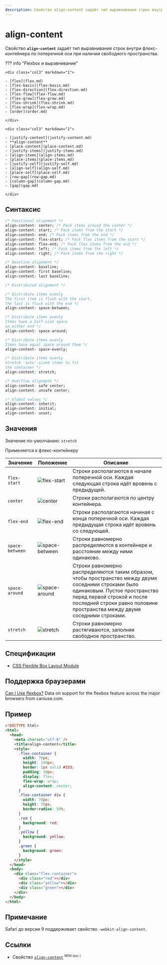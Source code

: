 ```yaml
---
description: Свойство align-content задаёт тип выравнивания строк внутри флекс-контейнера по поперечной оси при наличии свободного пространства
---
```


# align-content

Свойство **`align-content`** задаёт тип выравнивания строк внутри флекс-контейнера по поперечной оси при наличии свободного пространства.

??? info "Flexbox и выравнивание"

    <div class="col3" markdown="1">

    - [flex](flex.md)
    - [flex-basis](flex-basis.md)
    - [flex-direction](flex-direction.md)
    - [flex-flow](flex-flow.md)
    - [flex-grow](flex-grow.md)
    - [flex-shrink](flex-shrink.md)
    - [flex-wrap](flex-wrap.md)
    - [order](order.md)

    </div>

    <div class="col3" markdown="1">

    - [justify-content](justify-content.md)
    - **align-content**
    - [place-content](place-content.md)
    - [justify-items](justify-items.md)
    - [align-items](align-items.md)
    - [place-items](place-items.md)
    - [justify-self](justify-self.md)
    - [align-self](align-self.md)
    - [place-self](place-self.md)
    - [row-gap](row-gap.md)
    - [column-gap](column-gap.md)
    - [gap](gap.md)

    </div>

## Синтаксис

```css
/* Positional alignment */
align-content: center; /* Pack items around the center */
align-content: start; /* Pack items from the start */
align-content: end; /* Pack items from the end */
align-content: flex-start; /* Pack flex items from the start */
align-content: flex-end; /* Pack flex items from the end */
align-content: left; /* Pack items from the left */
align-content: right; /* Pack items from the right */

/* Baseline alignment */
align-content: baseline;
align-content: first baseline;
align-content: last baseline;

/* Distributed alignment */

/* Distribute items evenly
The first item is flush with the start,
the last is flush with the end */
align-content: space-between;

/* Distribute items evenly
Items have a half-size space
on either end */
align-content: space-around;

/* Distribute items evenly
Items have equal space around them */
align-content: space-evenly;

/* Distribute items evenly
Stretch 'auto'-sized items to fit
the container */
align-content: stretch;

/* Overflow alignment */
align-content: safe center;
align-content: unsafe center;

/* Global values */
align-content: inherit;
align-content: initial;
align-content: unset;
```

## Значения

Значение по-умолчанию: `stretch`

Применяется к флекс-контейнеру

<table>
<thead>
<tr class="header"><th>Значение</th><th>Положение</th><th>Описание</th></tr>
</thead>
<tbody>
<tr><td><code>flex-start</code></td><td><img src="/css/flex-start.png" alt="flex-start" /></td><td>Строки располагаются в начале поперечной оси. Каждая следующая строка идёт вровень с предыдущей.</td></tr>
<tr><td><code>center</code></td><td><img src="/css/flex-center.png" alt="center"/></td><td>Строки располагаются по центру контейнера.</td></tr>
<tr><td><code>flex-end</code></td><td><img src="/css/flex-end.png" alt="flex-end" /></td><td>Строки располагаются начиная с конца поперечной оси. Каждая предыдущая строка идёт вровень со следующей.</td></tr>
<tr><td><code>space-between</code></td><td><img src="/css/space-between.png" alt="space-between" /></td><td>Строки равномерно распределяются в контейнере и расстояние между ними одинаково.</td></tr>
<tr><td><code>space-around</code></td><td><img src="/css/space-around.png" alt="space-around" /></td><td>Строки равномерно распределяются таким образом, чтобы пространство между двумя соседними строками было одинаковым. Пустое пространство перед первой строкой и после последней строки равно половине пространства между двумя соседними строками.</td></tr>
<tr><td><code>stretch</code></td><td><img src="/css/stretch.png" alt="stretch" /></td><td>Строки равномерно растягиваются, заполняя свободное пространство.</td></tr>
</tbody>
</table>

## Спецификации

- [CSS Flexible Box Layout Module](https://www.w3.org/TR/css-flexbox/#propdef-align-content)

## Поддержка браузерами

<p class="ciu_embed" data-feature="flexbox" data-periods="future_1,current,past_1,past_2"><a href="http://caniuse.com/#feat=flexbox">Can I Use flexbox?</a> Data on support for the flexbox feature across the major browsers from caniuse.com.
</p>

## Пример

```html
<!DOCTYPE html>
<html>
  <head>
    <meta charset="utf-8" />
    <title>align-content</title>
    <style>
      .flex-container {
        width: 70px;
        height: 240px;
        border: 1px solid #333;
        padding: 10px;
        display: flex;
        flex-wrap: wrap;
        align-content: center;
      }
      .flex-container div {
        width: 70px;
        height: 70px;
        border-radius: 50%;
      }
      .red {
        background: red;
      }
      .yellow {
        background: yellow;
      }
      .green {
        background: green;
      }
    </style>
  </head>
  <body>
    <div class="flex-container">
      <div class="red"></div>
      <div class="yellow"></div>
      <div class="green"></div>
    </div>
  </body>
</html>
```

## Примечание

Safari до версии 9 поддерживает свойство `-webkit-align-content`.

## Ссылки

- Свойство [`align-content`](https://developer.mozilla.org/ru/docs/Web/CSS/align-content) <sup><small>MDN (рус.)</small></sup>
